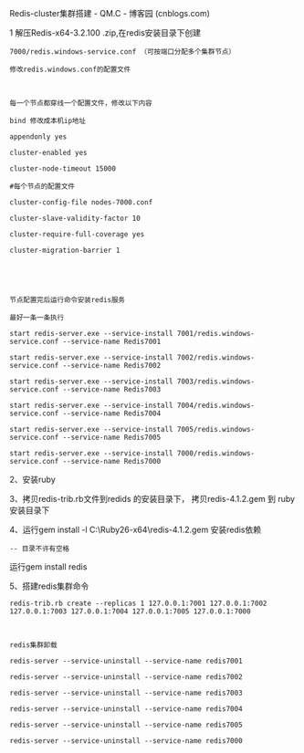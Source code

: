 Redis-cluster集群搭建 - QM.C - 博客园 (cnblogs.com)









1 解压Redis-x64-3.2.100 .zip,在redis安装目录下创建

	7000/redis.windows-service.conf （可按端口分配多个集群节点）

	修改redis.windows.conf的配置文件



	每一个节点都穿线一个配置文件，修改以下内容 

	bind 修改成本机ip地址

	appendonly yes

	cluster-enabled yes

	cluster-node-timeout 15000

	#每个节点的配置文件

	cluster-config-file nodes-7000.conf

	cluster-slave-validity-factor 10

	cluster-require-full-coverage yes

	cluster-migration-barrier 1

	

	

	节点配置完后运行命令安装redis服务

	最好一条一条执行

	start redis-server.exe --service-install 7001/redis.windows-service.conf --service-name Redis7001

	start redis-server.exe --service-install 7002/redis.windows-service.conf --service-name Redis7002

	start redis-server.exe --service-install 7003/redis.windows-service.conf --service-name Redis7003

	start redis-server.exe --service-install 7004/redis.windows-service.conf --service-name Redis7004

	start redis-server.exe --service-install 7005/redis.windows-service.conf --service-name Redis7005

	start redis-server.exe --service-install 7000/redis.windows-service.conf --service-name Redis7000



	

2、安装ruby



3、拷贝redis-trib.rb文件到redids 的安装目录下， 拷贝redis-4.1.2.gem 到 ruby安装目录下



4、运行gem install -l C:\Ruby26-x64\redis-4.1.2.gem 安装redis依赖

	-- 目录不许有空格

   运行gem install redis 



5、搭建redis集群命令

	redis-trib.rb create --replicas 1 127.0.0.1:7001 127.0.0.1:7002 127.0.0.1:7003 127.0.0.1:7004 127.0.0.1:7005 127.0.0.1:7000



	redis集群卸载

	redis-server --service-uninstall --service-name redis7001

	redis-server --service-uninstall --service-name redis7002

	redis-server --service-uninstall --service-name redis7003

	redis-server --service-uninstall --service-name redis7004

	redis-server --service-uninstall --service-name redis7005

	redis-server --service-uninstall --service-name redis7000